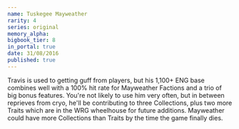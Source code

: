 ```yaml
---
name: Tuskegee Mayweather
rarity: 4
series: original
memory_alpha:
bigbook_tier: 8
in_portal: true
date: 31/08/2016
published: true
---
```


Travis is used to getting guff from players, but his 1,100+ ENG base combines well with a 100% hit rate for Mayweather Factions and a trio of big bonus features. You're not likely to use him very often, but in between reprieves from cryo, he'll be contributing to three Collections, plus two more Traits which are in the WRG wheelhouse for future additions.  Mayweather could have more Collections than Traits by the time the game finally dies.
